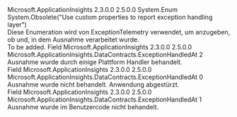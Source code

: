 <Type Name="ExceptionHandledAt" FullName="Microsoft.ApplicationInsights.DataContracts.ExceptionHandledAt">
  <TypeSignature Language="C#" Value="public enum ExceptionHandledAt" />
  <TypeSignature Language="ILAsm" Value=".class public auto ansi sealed ExceptionHandledAt extends System.Enum" />
  <TypeSignature Language="DocId" Value="T:Microsoft.ApplicationInsights.DataContracts.ExceptionHandledAt" />
  <TypeSignature Language="VB.NET" Value="Public Enum ExceptionHandledAt" />
  <TypeSignature Language="F#" Value="type ExceptionHandledAt = " />
  <AssemblyInfo>
    <AssemblyName>Microsoft.ApplicationInsights</AssemblyName>
    <AssemblyVersion>2.3.0.0</AssemblyVersion>
    <AssemblyVersion>2.5.0.0</AssemblyVersion>
  </AssemblyInfo>
  <Base>
    <BaseTypeName>System.Enum</BaseTypeName>
  </Base>
  <Attributes>
    <Attribute>
      <AttributeName>System.Obsolete("Use custom properties to report exception handling layer")</AttributeName>
    </Attribute>
  </Attributes>
  <Docs>
    <summary>
            Diese Enumeration wird von ExceptionTelemetry verwendet, um anzugeben, ob und, in dem Ausnahme verarbeitet wurde.
            </summary>
    <remarks>To be added.</remarks>
  </Docs>
  <Members>
    <Member MemberName="Platform">
      <MemberSignature Language="C#" Value="Platform" />
      <MemberSignature Language="ILAsm" Value=".field public static literal valuetype Microsoft.ApplicationInsights.DataContracts.ExceptionHandledAt Platform = int32(2)" />
      <MemberSignature Language="DocId" Value="F:Microsoft.ApplicationInsights.DataContracts.ExceptionHandledAt.Platform" />
      <MemberSignature Language="VB.NET" Value="Platform" />
      <MemberSignature Language="F#" Value="Platform = 2" Usage="Microsoft.ApplicationInsights.DataContracts.ExceptionHandledAt.Platform" />
      <MemberType>Field</MemberType>
      <AssemblyInfo>
        <AssemblyName>Microsoft.ApplicationInsights</AssemblyName>
        <AssemblyVersion>2.3.0.0</AssemblyVersion>
        <AssemblyVersion>2.5.0.0</AssemblyVersion>
      </AssemblyInfo>
      <ReturnValue>
        <ReturnType>Microsoft.ApplicationInsights.DataContracts.ExceptionHandledAt</ReturnType>
      </ReturnValue>
      <MemberValue>2</MemberValue>
      <Docs>
        <summary>
            Ausnahme wurde durch einige Plattform Handler behandelt.
            </summary>
      </Docs>
    </Member>
    <Member MemberName="Unhandled">
      <MemberSignature Language="C#" Value="Unhandled" />
      <MemberSignature Language="ILAsm" Value=".field public static literal valuetype Microsoft.ApplicationInsights.DataContracts.ExceptionHandledAt Unhandled = int32(0)" />
      <MemberSignature Language="DocId" Value="F:Microsoft.ApplicationInsights.DataContracts.ExceptionHandledAt.Unhandled" />
      <MemberSignature Language="VB.NET" Value="Unhandled" />
      <MemberSignature Language="F#" Value="Unhandled = 0" Usage="Microsoft.ApplicationInsights.DataContracts.ExceptionHandledAt.Unhandled" />
      <MemberType>Field</MemberType>
      <AssemblyInfo>
        <AssemblyName>Microsoft.ApplicationInsights</AssemblyName>
        <AssemblyVersion>2.3.0.0</AssemblyVersion>
        <AssemblyVersion>2.5.0.0</AssemblyVersion>
      </AssemblyInfo>
      <ReturnValue>
        <ReturnType>Microsoft.ApplicationInsights.DataContracts.ExceptionHandledAt</ReturnType>
      </ReturnValue>
      <MemberValue>0</MemberValue>
      <Docs>
        <summary>
            Ausnahme wurde nicht behandelt. Anwendung abgestürzt.
            </summary>
      </Docs>
    </Member>
    <Member MemberName="UserCode">
      <MemberSignature Language="C#" Value="UserCode" />
      <MemberSignature Language="ILAsm" Value=".field public static literal valuetype Microsoft.ApplicationInsights.DataContracts.ExceptionHandledAt UserCode = int32(1)" />
      <MemberSignature Language="DocId" Value="F:Microsoft.ApplicationInsights.DataContracts.ExceptionHandledAt.UserCode" />
      <MemberSignature Language="VB.NET" Value="UserCode" />
      <MemberSignature Language="F#" Value="UserCode = 1" Usage="Microsoft.ApplicationInsights.DataContracts.ExceptionHandledAt.UserCode" />
      <MemberType>Field</MemberType>
      <AssemblyInfo>
        <AssemblyName>Microsoft.ApplicationInsights</AssemblyName>
        <AssemblyVersion>2.3.0.0</AssemblyVersion>
        <AssemblyVersion>2.5.0.0</AssemblyVersion>
      </AssemblyInfo>
      <ReturnValue>
        <ReturnType>Microsoft.ApplicationInsights.DataContracts.ExceptionHandledAt</ReturnType>
      </ReturnValue>
      <MemberValue>1</MemberValue>
      <Docs>
        <summary>
            Ausnahme wurde im Benutzercode nicht behandelt.
            </summary>
      </Docs>
    </Member>
  </Members>
</Type>